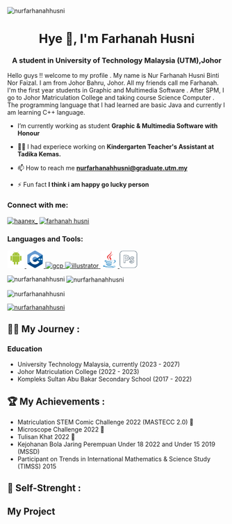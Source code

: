 <p align="left"> <img src="https://komarev.com/ghpvc/?username=nurfarhanahhusni&label=Profile%20views&color=0e75b6&style=flat" alt="nurfarhanahhusni" /> </p>

<h1 align="center">Hye 👋, I'm Farhanah Husni</h1>

<h3 align="center">A student in University of Technology Malaysia (UTM),Johor</h3>

Hello guys !! welcome to my profile . My name is Nur Farhanah Husni Binti Nor Faizal. I am from Johor Bahru, Johor. All my friends call me Farhanah. I'm the first year students in Graphic and Multimedia Software . After SPM, I go to Johor Matriculation College and taking course Science Computer . The programming language that I had learned are  basic Java and currently I am learning C++ language.
      
- I’m currently working as student **Graphic & Multimedia Software with Honour**

- 👩‍🏫 I had experiece working on **Kindergarten Teacher's Assistant at Tadika Kemas.**

- 📫 How to reach me **nurfarhanahhusni@graduate.utm.my**

- ⚡ Fun fact **I think i am happy go lucky person**

<h3 align="left">Connect with me:</h3>
<p align="left">
<a href="https://instagram.com/haanex_" target="blank"><img align="center" src="https://raw.githubusercontent.com/rahuldkjain/github-profile-readme-generator/master/src/images/icons/Social/instagram.svg" alt="haanex_" height="30" width="40" /></a>
<a href="https://www.youtube.com/c/farhanah husni" target="blank"><img align="center" src="https://raw.githubusercontent.com/rahuldkjain/github-profile-readme-generator/master/src/images/icons/Social/youtube.svg" alt="farhanah husni" height="30" width="40" /></a>
</p>

<h3 align="left">Languages and Tools:</h3>
<p align="left"> <a href="https://developer.android.com" target="_blank" rel="noreferrer"> <img src="https://raw.githubusercontent.com/devicons/devicon/master/icons/android/android-original-wordmark.svg" alt="android" width="40" height="40"/> </a> <a href="https://www.w3schools.com/cpp/" target="_blank" rel="noreferrer"> <img src="https://raw.githubusercontent.com/devicons/devicon/master/icons/cplusplus/cplusplus-original.svg" alt="cplusplus" width="40" height="40"/> </a> <a href="https://cloud.google.com" target="_blank" rel="noreferrer"> <img src="https://www.vectorlogo.zone/logos/google_cloud/google_cloud-icon.svg" alt="gcp" width="40" height="40"/> </a> <a href="https://www.adobe.com/in/products/illustrator.html" target="_blank" rel="noreferrer"> <img src="https://www.vectorlogo.zone/logos/adobe_illustrator/adobe_illustrator-icon.svg" alt="illustrator" width="40" height="40"/> </a> <a href="https://www.java.com" target="_blank" rel="noreferrer"> <img src="https://raw.githubusercontent.com/devicons/devicon/master/icons/java/java-original.svg" alt="java" width="40" height="40"/> </a> <a href="https://www.photoshop.com/en" target="_blank" rel="noreferrer"> <img src="https://raw.githubusercontent.com/devicons/devicon/master/icons/photoshop/photoshop-line.svg" alt="photoshop" width="40" height="40"/> </a> </p>

<p><img align="left" src="https://github-readme-stats.vercel.app/api/top-langs?username=nurfarhanahhusni&show_icons=true&locale=en&layout=compact" alt="nurfarhanahhusni" /></p>

<p>&nbsp;<img align="center" src="https://github-readme-stats.vercel.app/api?username=nurfarhanahhusni&show_icons=true&locale=en" alt="nurfarhanahhusni" /></p>

<p><img align="center" src="https://github-readme-streak-stats.herokuapp.com/?user=nurfarhanahhusni&" alt="nurfarhanahhusni" /></p>
<p align="left"> <a href="https://github.com/ryo-ma/github-profile-trophy"><img src="https://github-profile-trophy.vercel.app/?username=nurfarhanahhusni" alt="nurfarhanahhusni" /></a> </p>

<h2 align="left">🧑‍🎓 My Journey :</h2>

<h3 align="left">Education</h3>

- University Technology Malaysia, currently (2023 - 2027)
- Johor Matriculation College (2022 - 2023)
- Kompleks Sultan Abu Bakar Secondary School  (2017 - 2022)
      
<h2 align="left">🏆 My Achievements :</h2>
      
- Matriculation STEM Comic Challenge 2022 (MASTECC 2.0) 🥇
- Microscope Challenge 2022 🥈
- Tulisan Khat 2022 🥈
- Kejohanan Bola Jaring Perempuan Under 18 2022 and Under 15 2019 (MSSD)
- Participant on Trends in International Mathematics & Science Study (TIMSS) 2015

 <h2 align="left">💪 Self-Strenght :</h2> 
 

## My Project
